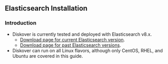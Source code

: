 
## Elasticsearch Installation

### Introduction

- Diskover is currently tested and deployed with Elasticsearch v8.x.
    - [Download page for current Elasticsearch version](https://www.elastic.co/downloads/elasticsearch).
    - [Download page for past Elasticsearch versions](https://www.elastic.co/downloads/past-releases#elasticsearch).
- Diskover can run on all Linux flavors, although only CentOS, RHEL, and Ubuntu are covered in this guide.
